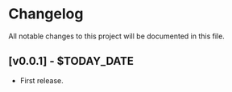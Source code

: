 # Changelog

All notable changes to this project will be documented in this file.

## [v0.0.1] - $TODAY_DATE

- First release.
